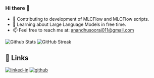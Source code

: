 ### Hi there 👋
<!--### I'm Anandhu S-->

<!--
**anandhu-eng/anandhu-eng** is a ✨ _special_ ✨ repository because its `README.md` (this file) appears on your GitHub profile.-->


- 🔭 Contributing to development of MLCFlow and MLCFlow scripts.
- 🌱 Learning about Large Language Models in free time.
- 📫 Feel free to reach me at: anandhusooraj011@gmail.com

![Github Stats](https://github-readme-stats.vercel.app/api?username=anandhu-eng&count_private=true&show_icons=true&theme=chartreuse-dark)
![GitHub Streak](https://streak-stats.demolab.com/?user=anandhu-eng&theme=dark)
## 🔗 Links
[![linked-in](https://img.shields.io/badge/Linked_In-0077B5?style=for-the-badge&logo=LinkedIn&logoColor=white)](https://www.linkedin.com/in/anandhu-s-2337661b7/)
[![github](https://img.shields.io/badge/GitHub-000000?style=for-the-badge&logo=GitHub&logoColor=white)](https://github.com/anandhu-eng)

